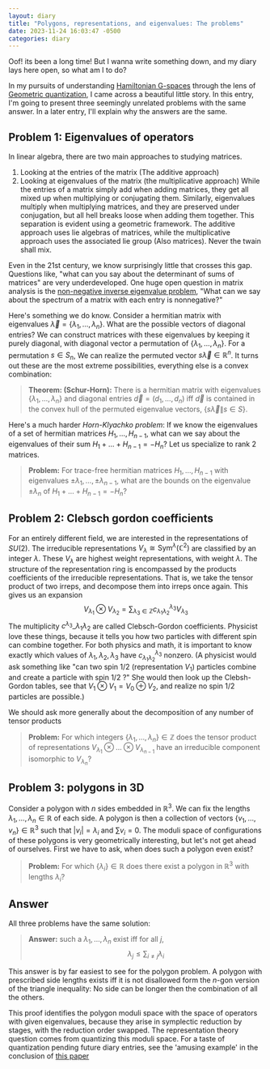 ```yaml
---
layout: diary
title: "Polygons, representations, and eigenvalues: The problems"
date: 2023-11-24 16:03:47 -0500
categories: diary
---
```

Oof! its been a long time! But I wanna write something down, and my diary lays here open, so what am I to do?

In my pursuits of understanding [Hamiltonian G-spaces](/talk/G-spaces) through the lens of [Geometric quantization](/talk/Quantization), I came across a beautiful little story. In this entry, I'm going to present three seemingly unrelated problems with the same answer. In a later entry, I'll explain why the answers are the same.

## Problem 1: Eigenvalues of operators

In linear algebra, there are two main approaches to studying matrices. 
1. Looking at the entries of the matrix (The additive approach)
2. Looking at eigenvalues of the matrix (the multiplicative approach)
While the entries of a matrix simply add when adding matrices, they get all mixed up when multiplying or conjugating them. Similarly, eigenvalues multiply when multiplying matrices, and they are preserved under conjugation, but all hell breaks loose when adding them together.  This separation is evident using a geometric framework. The additive approach uses lie algebras of matrices, while the multiplicative approach uses the associated lie group (Also matrices). Never the twain shall mix. 

Even in the 21st century, we know surprisingly little that crosses this gap. Questions like, "what can you say about the determinant of sums of matrices" are very underdeveloped. One huge open question in matrix analysis is the [non-negative inverse eigenvalue problem](https://link.springer.com/chapter/10.1007/978-3-319-72449-2_10), "What can we say about the spectrum of a matrix with each entry is nonnegative?"

Here's something we do know. Consider a hermitian matrix with eigenvalues $\vec\lambda  = \{\lambda_1,\dots,\lambda_n\}$. What are the possible vectors of diagonal entries? We can construct matrices with these eigenvalues by keeping it purely diagonal, with diagonal vector a permutation of  $\{\lambda_1,\dots,\lambda_n\}$. For a permutation $s  \in S_n$, We can realize the permuted vector $s \vec{\lambda} \in \mathbb{R}^n$. It turns out these are the most extreme possibilities, everything else is a convex combination:
> **Theorem: (Schur-Horn):** There is a hermitian matrix with eigenvalues $\{\lambda_1,\dots,\lambda_n\}$ and diagonal entries $\vec d = (d_1,\dots,d_n)$ iff $\vec{d}$ is contained in the convex hull of the permuted eigenvalue vectors, $\{s \vec \lambda \| s \in S\}$. 

Here's a much harder *Horn-Klyachko problem*: If we know the eigenvalues of a set of hermitian matrices $H_1,\dots,H_{n-1}$,  what can we say about the eigenvalues of their sum $H_1+\dots + H_{n-1} = -H_n$? Let us specialize to rank 2 matrices. 

> **Problem:** For trace-free hermitian matrices $H_1,\dots,H_{n-1}$ with eigenvalues $\pm \lambda_1, \dots, \pm \lambda_{n-1}$, what are the bounds on the eigenvalue $\pm \lambda_n$ of $H_1+\dots + H_{n-1} = -H_n$?

## Problem 2: Clebsch gordon coefficients 

For an entirely different field, we are interested in the representations of $SU(2)$. The irreducible representations $V_\lambda \cong \text{Sym}^{\lambda}(\mathbb{C}^2)$ are classified by an integer $\lambda$. These $V_\lambda$ are highest weight representations, with weight $\lambda$. The structure of the representation ring is encompassed by the products coefficients of the irreducible representations. That is, we take the tensor product of two irreps, and decompose them into irreps once again. This gives us an expansion
$$V_{\lambda_1} \otimes V_{\lambda_2} = \sum_{\lambda_3 \in \mathbb{Z}} c^{\lambda_3}_{\lambda_1 \lambda_2}  V_{\lambda_3}$$
The multiplicity $c^{\lambda_3}\_{\lambda_1 \lambda_2}$ are called Clebsch-Gordon coefficients. Physicist love these things, because it tells you how two particles with different spin can combine together. For both physics and math, it is important to know exactly which values of $\lambda_1,\lambda_2,\lambda_3$ have $c^{\lambda_3}_{\lambda_1 \lambda_2}$ nonzero. (A physicist would ask something like "can two spin $1/2$ (representation $V_1$) particles combine and create a particle with spin $1/2$ ?" She would then look up the Clebsh-Gordon tables, see that $V_1 \otimes V_1 = V_0 \oplus V_2$, and realize no spin $1/2$ particles are possible.)

We should ask more generally about the decomposition of any number of tensor products

> **Problem:** For which integers $\{\lambda_{1}, \dots, \lambda_{n}\} \in \mathbb{Z}$ does the tensor product of representations $V_{\lambda_1} \otimes \dots \otimes V_{\lambda_{n-1}}$ have an irreducible component isomorphic to $V_{\lambda_{n}}$?

## Problem 3: polygons in 3D

Consider a polygon with $n$ sides embedded in $\mathbb{R}^3$. We can fix the lengths $\lambda_1,\dots,\lambda_n \in \mathbb{R}$ of each side. A polygon is then a collection of vectors $\{v_1,\dots,v_n\} \in \mathbb{R}^3$ such that $\vert v_i \vert = \lambda_i$ and $\sum v_i = 0$. The moduli space of configurations of these polygons is very geometrically interesting, but let's not get ahead of ourselves. First we have to ask, when does such a polygon even exist?

> **Problem:** For which $\{\lambda_i\} \in \mathbb{R}$ does there exist a polygon in $\mathbb{R}^3$ with lengths $\lambda_i$?

## Answer
All three problems have the same solution:
> **Answer:** such a $\lambda_1, \dots, \lambda_n$ exist iff  for all $j$, $$\lambda_j \leq \sum_{i \neq j} \lambda_i$$

This answer is by far easiest to see for the polygon problem. A polygon with prescribed side lengths exists iff it is not disallowed form the $n$-gon version of the triangle inequality: No side can be longer then the combination of all the others. 

This proof identifies the polygon moduli space with the space of operators with given eigenvalues, because they arise in symplectic reduction by stages, with the reduction order swapped. The representation theory question comes from quantizing this moduli space. For a taste of quantization pending future diary entries, see the 'amusing example' in the conclusion of [this paper](https://arxiv.org/pdf/math/9911088.pdf)
